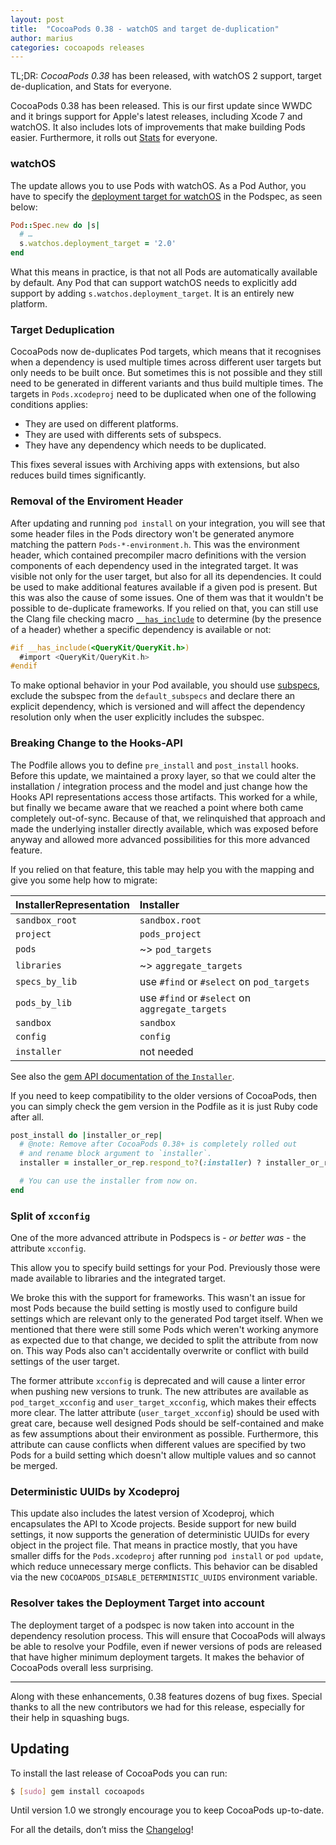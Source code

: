 ```yaml
---
layout: post
title:  "CocoaPods 0.38 - watchOS and target de-duplication"
author: marius
categories: cocoapods releases
---
```


TL;DR: _CocoaPods 0.38_ has been released, with watchOS 2 support, target de-duplication, and Stats for everyone.

<!-- more -->

CocoaPods 0.38 has been released.
This is our first update since WWDC and it brings support for Apple's latest releases, including Xcode 7 and watchOS.
It also includes lots of improvements that make building Pods easier.
Furthermore, it rolls out [Stats](http://blog.cocoapods.org/Stats/) for everyone.


### watchOS

The update allows you to use Pods with watchOS.
As a Pod Author, you have to specify the [deployment target
for watchOS](https://guides.cocoapods.org/syntax/podspec.html#watchos) in the Podspec, as seen below:

```ruby
Pod::Spec.new do |s|
  # …
  s.watchos.deployment_target = '2.0'
end
```

What this means in practice, is that not all Pods are automatically available by default.
Any Pod that can support watchOS needs to explicitly add support by adding `s.watchos.deployment_target`.
It is an entirely new platform.

### Target Deduplication

CocoaPods now de-duplicates Pod targets, which means that it recognises when a dependency is used multiple times across different user targets but only needs to be built once.
But sometimes this is not possible and they still need to be generated in different variants and thus build multiple times.
The targets in `Pods.xcodeproj` need to be duplicated when one of the following conditions applies:

* They are used on different platforms.
* They are used with differents sets of subspecs.
* They have any dependency which needs to be duplicated.

This fixes several issues with Archiving apps with extensions, but also reduces build times significantly.


### Removal of the Enviroment Header

After updating and running `pod install` on your integration, you will see that some header files in the Pods directory won't be generated anymore matching the pattern `Pods-*-environment.h`.
This was the environment header, which contained precompiler macro definitions with the version components of each dependency used in the integrated target.
It was visible not only for the user target, but also for all its dependencies.
It could be used to make additional features available if a given pod is present.
But this was also the cause of some issues.
One of them was that it wouldn't be possible to de-duplicate frameworks.
If you relied on that, you can still use the Clang file checking macro [`__has_include`](http://clang.llvm.org/docs/LanguageExtensions.html#include-file-checking-macros) to determine (by the presence of a header) whether a specific dependency is available or not:

```objective-c
#if __has_include(<QueryKit/QueryKit.h>)
  #import <QueryKit/QueryKit.h>
#endif
```

To make optional behavior in your Pod available, you should use [subspecs](https://guides.cocoapods.org/syntax/podspec.html#group_subspecs), exclude the subspec from the `default_subspecs` and declare there an explicit dependency, which is versioned and will affect the dependency resolution only when the user explicitly includes the subspec.


### Breaking Change to the Hooks-API

The Podfile allows you to define `pre_install` and `post_install` hooks.
Before this update, we maintained a proxy layer, so that we could alter the installation / integration process and the model and just change how the Hooks API representations access those artifacts.
This worked for a while, but finally we became aware that we reached a point where both came completely out-of-sync.
Because of that, we relinquished that approach and made the underlying installer directly available, which was exposed before anyway and allowed more advanced possibilities for this more advanced feature.

If you relied on that feature, this table may help you with the mapping and give you some help how to migrate:

| InstallerRepresentation | Installer                                       |
|:------------------------|:------------------------------------------------|
| `sandbox_root`          | `sandbox.root`                                  |
| `project`               | `pods_project`                                  |
| `pods`                  | ~> `pod_targets`                                |
| `libraries`             | ~> `aggregate_targets`                          |
| `specs_by_lib`          | use `#find` or `#select` on `pod_targets`       |
| `pods_by_lib`           | use `#find` or `#select` on `aggregate_targets` |
| `sandbox`               | `sandbox`                                       |
| `config`                | `config`                                        |
| `installer`             | not needed                                      |

See also the [gem API documentation of the `Installer`](http://www.rubydoc.info/github/cocoapods/cocoapods/Pod/Installer).

If you need to keep compatibility to the older versions of CocoaPods, then you can simply check the gem version in the Podfile as it is just Ruby code after all.

```ruby
post_install do |installer_or_rep|
  # @note: Remove after CocoaPods 0.38+ is completely rolled out
  # and rename block argument to `installer`.
  installer = installer_or_rep.respond_to?(:installer) ? installer_or_rep.installer : installer_or_rep

  # You can use the installer from now on.
end
```


### Split of `xcconfig`

One of the more advanced attribute in Podspecs is - _or better was_ - the attribute `xcconfig`.

This allow you to specify build settings for your Pod.
Previously those were made available to libraries and the integrated target.

We broke this with the support for frameworks.
This wasn't an issue for most Pods because the build setting is mostly used to configure build settings which are relevant only to the generated Pod target itself.
When we mentioned that there were still some Pods which weren't working anymore as expected due to that change, we decided to split the attribute from now on.
This way Pods also can't accidentally overwrite or conflict with build settings of the user target.

The former attribute `xcconfig` is deprecated and will cause a linter error when pushing new versions to trunk.
The new attributes are available as `pod_target_xcconfig` and `user_target_xcconfig`, which makes their effects more clear.
The latter attribute (`user_target_xcconfig`) should be used with great care, because well designed Pods should be self-contained and make as few assumptions about their environment as possible.
Furthermore, this attribute can cause conflicts when different values are specified by two Pods for a build setting which doesn't allow multiple values and so cannot be merged.


### Deterministic UUIDs by Xcodeproj

This update also includes the latest version of Xcodeproj, which encapsulates the API to Xcode projects.
Beside support for new build settings, it now supports the generation of deterministic UUIDs for every object in the project file.
That means in practice mostly, that you have smaller diffs for the `Pods.xcodeproj` after running `pod install` or `pod update`, which reduce unnecessary merge conflicts.
This behavior can be disabled via the new `COCOAPODS_DISABLE_DETERMINISTIC_UUIDS` environment variable.


### Resolver takes the Deployment Target into account

The deployment target of a podspec is now taken into account in the dependency resolution process.
This will ensure that CocoaPods will always be able to resolve your Podfile, even if newer versions of pods are released that have higher minimum deployment targets.
It makes the behavior of CocoaPods overall less surprising.


---

Along with these enhancements, 0.38 features dozens of bug fixes.
Special thanks to all the new contributors we had for this release, especially for their help in squashing bugs.

## Updating

To install the last release of CocoaPods you can run:

```bash
$ [sudo] gem install cocoapods
```

Until version 1.0 we strongly encourage you to keep CocoaPods up-to-date.

For all the details, don’t miss the
[Changelog](https://github.com/CocoaPods/CocoaPods/releases/tag/0.38.0)!
